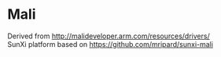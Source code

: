 # Mali

Derived from http://malideveloper.arm.com/resources/drivers/  
SunXi platform based on https://github.com/mripard/sunxi-mali  
